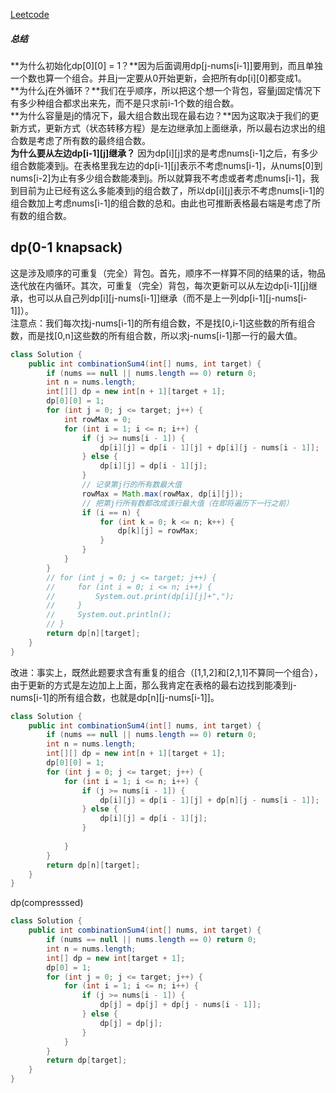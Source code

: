 [Leetcode](https://leetcode.com/problems/combination-sum-iv/)

##### 总结
**为什么初始化dp[0][0] = 1？**因为后面调用dp[j-nums[i-1]]要用到，而且单独一个数也算一个组合。并且j一定要从0开始更新，会把所有dp[i][0]都变成1。\
**为什么j在外循环？**我们在乎顺序，所以把这个想一个背包，容量j固定情况下有多少种组合都求出来先，而不是只求前i-1个数的组合数。\
**为什么容量是j的情况下，最大组合数出现在最右边？**因为这取决于我们的更新方式，更新方式（状态转移方程）是左边继承加上面继承，所以最右边求出的组合数是考虑了所有数的最终组合数。\
**为什么要从左边dp[i-1][j]继承？**
因为dp[i][j]求的是考虑nums[i-1]之后，有多少组合数能凑到j。在表格里我左边的dp[i-1][j]表示不考虑nums[i-1]，从nums[0]到nums[i-2]为止有多少组合数能凑到j。所以就算我不考虑或者考虑nums[i-1]，我到目前为止已经有这么多能凑到j的组合数了，所以dp[i][j]表示不考虑nums[i-1]的组合数加上考虑nums[i-1]的组合数的总和。由此也可推断表格最右端是考虑了所有数的组合数。
## dp(0-1 knapsack)
这是涉及顺序的可重复（完全）背包。首先，顺序不一样算不同的结果的话，物品迭代放在内循环。其次，可重复（完全）背包，每次更新可以从左边dp[i-1][j]继承，也可以从自己列dp[i][j-nums[i-1]]继承（而不是上一列dp[i-1][j-nums[i-1]]）。\
注意点：我们每次找j-nums[i-1]的所有组合数，不是找[0,i-1]这些数的所有组合数，而是找[0,n]这些数的所有组合数，所以求j-nums[i-1]那一行的最大值。
```java
class Solution {
    public int combinationSum4(int[] nums, int target) {
        if (nums == null || nums.length == 0) return 0;
        int n = nums.length;
        int[][] dp = new int[n + 1][target + 1];
        dp[0][0] = 1;
        for (int j = 0; j <= target; j++) {
            int rowMax = 0;
            for (int i = 1; i <= n; i++) {
                if (j >= nums[i - 1]) {
                    dp[i][j] = dp[i - 1][j] + dp[i][j - nums[i - 1]];
                } else {
                    dp[i][j] = dp[i - 1][j];
                }
                // 记录第j行的所有数最大值
                rowMax = Math.max(rowMax, dp[i][j]);
                // 把第j行所有数都改成该行最大值（在即将遍历下一行之前）
                if (i == n) {
                    for (int k = 0; k <= n; k++) {
                        dp[k][j] = rowMax;
                    }
                }
            }
        }
        // for (int j = 0; j <= target; j++) {
        //     for (int i = 0; i <= n; i++) {
        //         System.out.print(dp[i][j]+",");
        //     }
        //     System.out.println();
        // }
        return dp[n][target];
    }
}
```
改进：事实上，既然此题要求含有重复的组合（[1,1,2]和[2,1,1]不算同一个组合），由于更新的方式是左边加上上面，那么我肯定在表格的最右边找到能凑到j-nums[i-1]的所有组合数，也就是dp[n][j-nums[i-1]]。
```java
class Solution {
    public int combinationSum4(int[] nums, int target) {
        if (nums == null || nums.length == 0) return 0;
        int n = nums.length;
        int[][] dp = new int[n + 1][target + 1];
        dp[0][0] = 1;
        for (int j = 0; j <= target; j++) {
            for (int i = 1; i <= n; i++) {
                if (j >= nums[i - 1]) {
                    dp[i][j] = dp[i - 1][j] + dp[n][j - nums[i - 1]];
                } else {
                    dp[i][j] = dp[i - 1][j];
                }
                
            }
        }
        return dp[n][target];
    }
}
```

dp(compresssed)
```java
class Solution {
    public int combinationSum4(int[] nums, int target) {
        if (nums == null || nums.length == 0) return 0;
        int n = nums.length;
        int[] dp = new int[target + 1];
        dp[0] = 1;
        for (int j = 0; j <= target; j++) {
            for (int i = 1; i <= n; i++) {
                if (j >= nums[i - 1]) {
                    dp[j] = dp[j] + dp[j - nums[i - 1]];
                } else {
                    dp[j] = dp[j];
                }
            }
        }
        return dp[target];
    }
}
```
